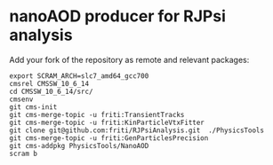 
# nanoAOD producer for RJPsi analysis

Add your fork of the repository as remote and relevant packages:

```shell
export SCRAM_ARCH=slc7_amd64_gcc700
cmsrel CMSSW_10_6_14
cd CMSSW_10_6_14/src/
cmsenv
git cms-init
git cms-merge-topic -u friti:TransientTracks
git cms-merge-topic -u friti:KinParticleVtxFitter
git clone git@github.com:friti/RJPsiAnalysis.git  ./PhysicsTools
git cms-merge-topic -u friti:GenParticlesPrecision
git cms-addpkg PhysicsTools/NanoAOD
scram b
```
